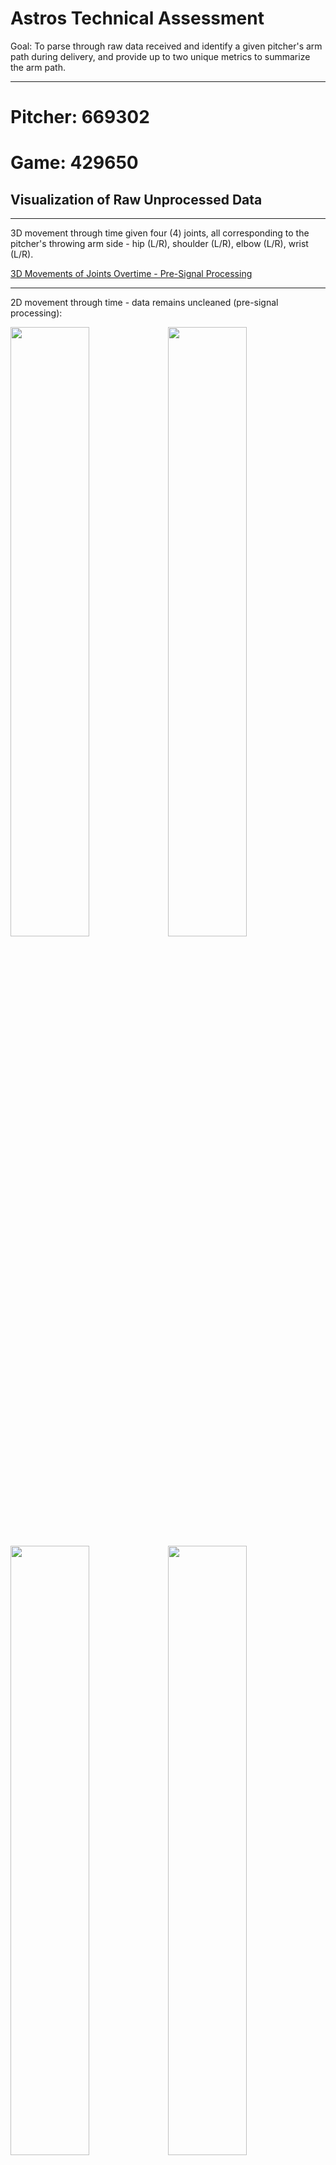# Astros Technical Assessment

Goal: To parse through raw data received and identify a given pitcher's arm path during delivery, and provide up to two unique metrics to summarize the arm path.
___
# Pitcher: 669302 
# Game: 429650
## Visualization of Raw Unprocessed Data
___

3D movement through time given four (4) joints, all corresponding to the pitcher's throwing arm side - hip (L/R), shoulder (L/R), elbow (L/R), wrist (L/R).

[3D Movements of Joints Overtime - Pre-Signal Processing](./images_and_output_data/pitcher_669302/uncleaned_3d_plot_.html)

___

2D movement through time - data remains uncleaned (pre-signal processing):

<img src = "./images_and_output_data/pitcher_669302/right_hip_xyz.png" width=50%><img src = "./images_and_output_data/pitcher_669302/right_shoulder_xyz.png" width = 50%>
<img src = "./images_and_output_data/pitcher_669302/right_elbow_xyz.png" width = 50%><img src = "./images_and_output_data/pitcher_669302/right_wrist_xyz.png" width = 50%>
___

## Signal Processing Methodology - Density-Based Spatial Clustering of Applications with Noise (DBSCAN)
___
Implementation of a machine learning model known as DBSCAN. This is a density-based clustering non-parametric algorithm that groups given a set of points in a given n<sup>th</sup> dimensional space. It groups together points that are closely packed together, marking outliers in low density regions. 

In this study DBSCAN is applied to each coordinate per joint assessed and assessed independently per unit of time. As joint path over x, y, z coordinates is fluid over time, with no interruptions, DBSCAN per unit time allows for the model to identify continuous streams. Parameters epsilon (eps) and minimum  number of samples (min_samples) were manually adjusted to produce desired results. Noise can be seen as wider/fatter portions of the plots which primariliy presents itself towards the beginning (set position) and end (ball release position) of pitch delivery. If not explicitly identified, the default means to calculate distance between isntances in a feature array is via euclidean geometry (note that the metric to measure must be one of the options allowed by sklearn.metrics.pairwise_distances). Further parameters were not adjusted in this study but can be further reviewed to potentially further reduce noise. 2-dimensional plots of the cleaned data can be seen below:

    
<img src = "./images_and_output_data/pitcher_669302/right_hip_cleaned.png" width=50%><img src = "./images_and_output_data/pitcher_669302/right_shoulder_cleaned.png" width = 50%>
<img src = "./images_and_output_data/pitcher_669302/right_elbow_cleaned.png" width = 50%><img src = "./images_and_output_data/pitcher_669302/right_wrist_cleaned.png" width = 50%>

## Measured Metrics to Identify Arm Path
___
1. Curvature Over Time measures how the bending or tuning of a path changes as an object or point moves. In turms of motion, cuvature can provide insight into the nature of movement.
    - Constant curvature indicates that the object is moving along a circular path with a fixed radius
    - Changing curvature over time indicates that the object's path is bending or turning at varying rates.
    - Zero curvature indicates that the object is moving in a straight line.

<img src = "./images_and_output_data/pitcher_669302/r_hip_curvature.png" width=50%><img src = "./images_and_output_data/pitcher_669302/r_shoulder_curvature.png" width = 50%>
<img src = "./images_and_output_data/pitcher_669302/r_elbow_curvature.png" width = 50%><img src = "./images_and_output_data/pitcher_669302/r_wrist_curvature.png" width = 50%>

2. Velocity Over Time measure how the speed and direction of an object's movement change as it travels along its path. A more basic metric, but possible to identify differences as pitch count increases.

<img src = "./images_and_output_data/pitcher_669302/r_hip_velo.png" width=50%><img src = "./images_and_output_data/pitcher_669302/r_shoulder_velo.png" width = 50%>
<img src = "./images_and_output_data/pitcher_669302/r_elbow_velo.png" width = 50%><img src = "./images_and_output_data/pitcher_669302/r_wrist_velo.png" width = 50%>

3. Cumulative Distance Traveled provides a quantitative measure of how much the arm/joint ha smoved during the entire pitch delivery. Through this one can gain possibly insights to the efficiency and mechnics of pitching motion. This could also possibly be used to identify any mechcanil differences in a pitchers delivery, potentially identifying injury, strain, or fatigue. (note all joints have been placed in one plot)

<img src = "./images_and_output_data/pitcher_669302/total_path_length.png" width = 100%>

4. Aggregate Mean Path tracks the joint path through time and computes the mean for all samples per time increment. Once the mean path is computed a tolerance can then be set to allow for normal deviations in pitch delivery. If the delivery starts to fall outside of the "pocket" then further investigation may be needed.

<img src = "./images_and_output_data/pitcher_669302/r_hip_x_mean_path.png" width=33%><img src = "./images_and_output_data/pitcher_669302/r_hip_y_mean_path.png" width = 33%><img src = "./images_and_output_data/pitcher_669302/r_hip_z_mean_path.png" width = 33%>

<img src = "./images_and_output_data/pitcher_669302/r_shoulder_x_mean_path.png" width=33%><img src = "./images_and_output_data/pitcher_669302/r_shoulder_y_mean_path.png" width = 33%><img src = "./images_and_output_data/pitcher_669302/r_shoulder_z_mean_path.png" width = 33%>

<img src = "./images_and_output_data/pitcher_669302/r_elbow_x_mean_path.png" width=33%><img src = "./images_and_output_data/pitcher_669302/r_elbow_y_mean_path.png" width = 33%><img src = "./images_and_output_data/pitcher_669302/r_elbow_z_mean_path.png" width = 33%>

<img src = "./images_and_output_data/pitcher_669302/r_wrist_x_mean_path.png" width=33%><img src = "./images_and_output_data/pitcher_669302/r_wrist_y_mean_path.png" width = 33%><img src = "./images_and_output_data/pitcher_669302/r_wrist_z_mean_path.png" width = 33%>

---
---

# Game: 430322
---
2D movement through time - data remains uncleaned (pre-signal processing):

<img src = "./images_and_output_data/pitcher_669302/sched430322/right_hip_xyz.png" width=50%><img src = "./images_and_output_data/pitcher_669302/sched430322/right_shoulder_xyz.png" width = 50%>
<img src = "./images_and_output_data/pitcher_669302/sched430322/right_elbow_xyz.png" width = 50%><img src = "./images_and_output_data/pitcher_669302/sched430322/right_wrist_xyz.png" width = 50%>
___

## Signal Processing DBSCAN - Cleaned Data
<img src = "./images_and_output_data/pitcher_669302/sched430322/right_hip_cleaned.png" width=50%><img src = "./images_and_output_data/pitcher_669302/sched430322/right_shoulder_cleaned.png" width = 50%>
<img src = "./images_and_output_data/pitcher_669302/sched430322/right_elbow_cleaned.png" width = 50%><img src = "./images_and_output_data/pitcher_669302/sched430322/right_wrist_cleaned.png" width = 50%>
___

## Measured Metrics to Identify Arm Path
1. Curvature Over Time

<img src = "./images_and_output_data/pitcher_669302/sched430322/r_hip_curvature.png" width=50%><img src = "./images_and_output_data/pitcher_669302/sched430322/r_shoulder_curvature.png" width = 50%>
<img src = "./images_and_output_data/pitcher_669302/sched430322/r_elbow_curvature.png" width = 50%><img src = "./images_and_output_data/pitcher_669302/sched430322/r_wrist_curvature.png" width = 50%>

2. Velocity Over Time

<img src = "./images_and_output_data/pitcher_669302/sched430322/r_hip_velo.png" width=50%><img src = "./images_and_output_data/pitcher_669302/sched430322/r_shoulder_velo.png" width = 50%>
<img src = "./images_and_output_data/pitcher_669302/sched430322/r_elbow_velo.png" width = 50%><img src = "./images_and_output_data/pitcher_669302/sched430322/r_wrist_velo.png" width = 50%>

3. Cumulative Distance Travelled

<img src = "./images_and_output_data/pitcher_669302/sched430322/total_path_length.png" width = 100%>

4. Aggregate Mean Path tracks the joint path through time and computes the mean for all samples per time increment. Once the mean path is computed a tolerance can then be set to allow for normal deviations in pitch delivery. If the delivery starts to fall outside of the "pocket" then further investigation may be needed.

<img src = "./images_and_output_data/pitcher_669302/sched430322/r_hip_x_mean_path.png" width=33%><img src = "./images_and_output_data/pitcher_669302/sched430322/r_hip_y_mean_path.png" width = 33%><img src = "./images_and_output_data/pitcher_669302/sched430322/r_hip_z_mean_path.png" width = 33%>

<img src = "./images_and_output_data/pitcher_669302/sched430322/r_shoulder_x_mean_path.png" width=33%><img src = "./images_and_output_data/pitcher_669302/sched430322/r_shoulder_y_mean_path.png" width = 33%><img src = "./images_and_output_data/pitcher_669302/sched430322/r_shoulder_z_mean_path.png" width = 33%>

<img src = "./images_and_output_data/pitcher_669302/sched430322/r_elbow_x_mean_path.png" width=33%><img src = "./images_and_output_data/pitcher_669302/sched430322/r_elbow_y_mean_path.png" width = 33%><img src = "./images_and_output_data/pitcher_669302/sched430322/r_elbow_z_mean_path.png" width = 33%>

<img src = "./images_and_output_data/pitcher_669302/sched430322/r_wrist_x_mean_path.png" width=33%><img src = "./images_and_output_data/pitcher_669302/sched430322/r_wrist_y_mean_path.png" width = 33%><img src = "./images_and_output_data/pitcher_669302/sched430322/r_wrist_z_mean_path.png" width = 33%>

